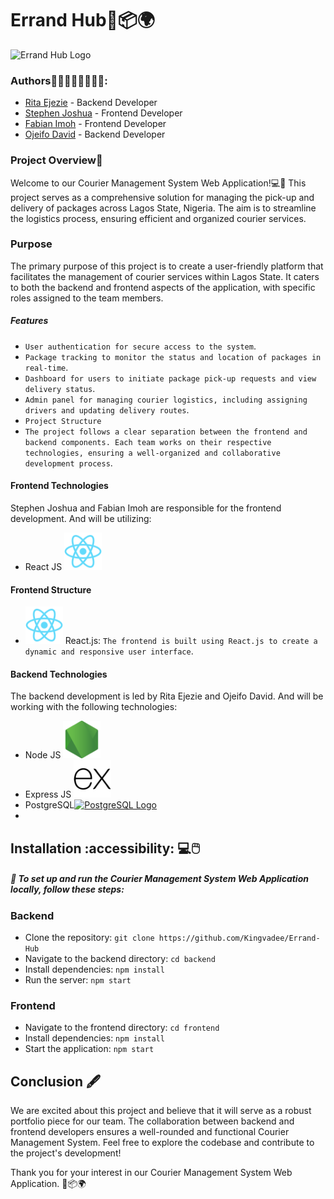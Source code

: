 # Errand Hub🚚📦🌍
<img src="https://private-user-images.githubusercontent.com/125440789/310174676-1f8556da-810a-43b4-88c5-a1f006233c22.jpg?jwt=eyJhbGciOiJIUzI1NiIsInR5cCI6IkpXVCJ9.eyJpc3MiOiJnaXRodWIuY29tIiwiYXVkIjoicmF3LmdpdGh1YnVzZXJjb250ZW50LmNvbSIsImtleSI6ImtleTUiLCJleHAiOjE3MDk2NTI5MDIsIm5iZiI6MTcwOTY1MjYwMiwicGF0aCI6Ii8xMjU0NDA3ODkvMzEwMTc0Njc2LTFmODU1NmRhLTgxMGEtNDNiNC04OGM1LWExZjAwNjIzM2MyMi5qcGc_WC1BbXotQWxnb3JpdGhtPUFXUzQtSE1BQy1TSEEyNTYmWC1BbXotQ3JlZGVudGlhbD1BS0lBVkNPRFlMU0E1M1BRSzRaQSUyRjIwMjQwMzA1JTJGdXMtZWFzdC0xJTJGczMlMkZhd3M0X3JlcXVlc3QmWC1BbXotRGF0ZT0yMDI0MDMwNVQxNTMwMDJaJlgtQW16LUV4cGlyZXM9MzAwJlgtQW16LVNpZ25hdHVyZT1iODJiYmQxZGYxZGJiMmJlYzFiOGEwMzBhZDVmNTkxZmNhYzRjZmNkMTE4MmFiZDVjNzA3Mjg4NmFmODExOWFiJlgtQW16LVNpZ25lZEhlYWRlcnM9aG9zdCZhY3Rvcl9pZD0wJmtleV9pZD0wJnJlcG9faWQ9MCJ9.dhCkKkzSEzc_MJLjEsadR81zkmrH-JHhT74YSV9ZXj4" alt="Errand Hub Logo" style="width: 250px;">


### Authors👩‍💻👨‍💻👩‍💻👨‍💻:
- [Rita Ejezie](https://github.com/Rita2024) - Backend Developer 
- [Stephen Joshua](https://github.com/Joshpee22) - Frontend Developer 
- [Fabian Imoh](https://github.com/Fabianphilip) - Frontend Developer 
- [Ojeifo David](https://github.com/Kingvadee) - Backend Developer 

### Project Overview📃
Welcome to our Courier Management System Web Application!💻🚀
This project serves as a comprehensive solution for managing the pick-up and delivery of packages across Lagos State, Nigeria. The aim is to streamline the logistics process, ensuring efficient and organized courier services.

### Purpose
The primary purpose of this project is to create a user-friendly platform that facilitates the management of courier services within Lagos State. It caters to both the backend and frontend aspects of the application, with specific roles assigned to the team members.

##### Features
- `User authentication for secure access to the system`.
- `Package tracking to monitor the status and location of packages in real-time`.
- `Dashboard for users to initiate package pick-up requests and view delivery status`.
- `Admin panel for managing courier logistics, including assigning drivers and updating delivery routes`.
- `Project Structure`
- `The project follows a clear separation between the frontend and backend components. Each team works on their respective technologies, ensuring a well-organized and collaborative development process`.


#### Frontend Technologies
Stephen Joshua and Fabian Imoh are responsible for the frontend development. And will be utilizing:

- React JS [<img src="https://raw.githubusercontent.com/devicons/devicon/master/icons/react/react-original.svg" width="60" height="60" alt="React.js Logo">](https://reactjs.org/)
#### Frontend Structure
- [<img src="https://raw.githubusercontent.com/devicons/devicon/master/icons/react/react-original.svg" width="60" height="60" alt="React.js Logo">](https://reactjs.org/) React.js: `The frontend is built using React.js to create a dynamic and responsive user interface`.
  
#### Backend Technologies
The backend development is led by Rita Ejezie and Ojeifo David. And will be working with the following technologies:
- Node JS [<img src="https://raw.githubusercontent.com/devicons/devicon/master/icons/nodejs/nodejs-original.svg" width="60" height="60" alt="Node.js Logo">](https://nodejs.org/)
- Express JS [<img src="https://raw.githubusercontent.com/devicons/devicon/master/icons/express/express-original.svg" width="60" height="60" alt="Express.js Logo">](https://expressjs.com/)
- PostgreSQL[<img src="https://webassets.postgresql.com/_com_assets/" width="60" height="60" alt="PostgreSQL Logo">](https://www.postgresql.com/)
- 

## Installation :accessibility: 💻🖱️
##### 🧰 To set up and run the Courier Management System Web Application locally, follow these steps:
### Backend
- Clone the repository: `git clone https://github.com/Kingvadee/Errand-Hub`
- Navigate to the backend directory: `cd backend`
- Install dependencies: `npm install`
- Run the server: `npm start`
### Frontend
- Navigate to the frontend directory: `cd frontend`
- Install dependencies: `npm install`
- Start the application: `npm start`

## Conclusion 🖋️
We are excited about this project and believe that it will serve as a robust portfolio piece for our team. The collaboration between backend and frontend developers ensures a well-rounded and functional Courier Management System. Feel free to explore the codebase and contribute to the project's development!

Thank you for your interest in our Courier Management System Web Application. 🚚📦🌍
